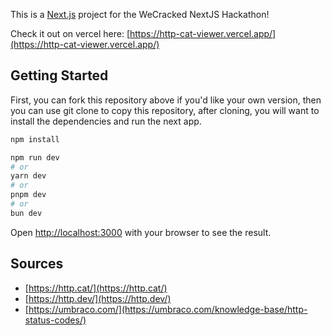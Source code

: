 This is a [Next.js](https://nextjs.org/) project for the WeCracked NextJS Hackathon!

Check it out on vercel here: [https://http-cat-viewer.vercel.app/](https://http-cat-viewer.vercel.app/)

## Getting Started

First, you can fork this repository above if you'd like your own version,
then you can use git clone to copy this repository,
after cloning, you will want to install the dependencies and run the next app.

```bash
npm install

npm run dev
# or
yarn dev
# or
pnpm dev
# or
bun dev
```

Open [http://localhost:3000](http://localhost:3000) with your browser to see the result.

## Sources

- [https://http.cat/](https://http.cat/)
- [https://http.dev/](https://http.dev/)
- [https://umbraco.com/](https://umbraco.com/knowledge-base/http-status-codes/)
